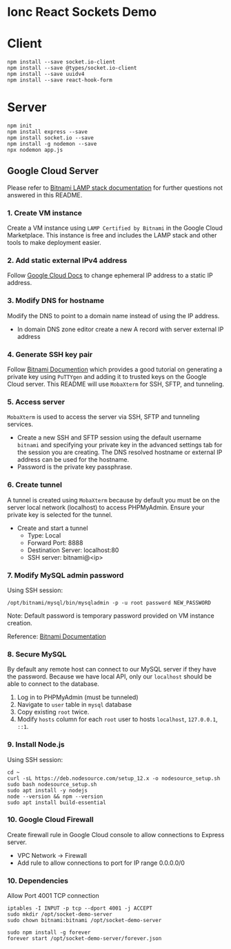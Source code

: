 # Ionc React Sockets Demo

# Client

```
npm install --save socket.io-client
npm install --save @types/socket.io-client
npm install --save uuidv4
npm install --save react-hook-form
```

# Server

```
npm init
npm install express --save
npm install socket.io --save
npm install -g nodemon --save
npx nodemon app.js
```

## Google Cloud Server

Please refer to [Bitnami LAMP stack documentation](https://docs.bitnami.com/google/infrastructure/lamp/) for further questions not answered in this README.

### 1. Create VM instance

Create a VM instance using `LAMP Certified by Bitnami` in the Google Cloud Marketplace. This instance is free and includes the LAMP stack and other tools to make deployment easier.

### 2. Add static external IPv4 address

Follow [Google Cloud Docs](https://cloud.google.com/compute/docs/ip-addresses/reserve-static-external-ip-address) to change ephemeral IP address to a static IP address.

### 3. Modify DNS for hostname

Modify the DNS to point to a domain name instead of using the IP address.

- In domain DNS zone editor create a new A record with server external IP address

### 4. Generate SSH key pair

Follow [Bitnami Documention](https://docs.bitnami.com/google/faq/get-started/connect-ssh/) which provides a good tutorial on generating a private key using `PuTTYgen` and adding it to trusted keys on the Google Cloud server. This README will use `MobaXterm` for SSH, SFTP, and tunneling.

### 5. Access server

`MobaXterm` is used to access the server via SSH, SFTP and tunneling services.

- Create a new SSH and SFTP session using the default username `bitnami` and specifying your private key in the advanced settings tab for the session you are creating. The DNS resolved hostname or external IP address can be used for the hostname.
- Password is the private key passphrase.

### 6. Create tunnel

A tunnel is created using `MobaXterm` because by default you must be on the server local network (localhost) to access PHPMyAdmin. Ensure your private key is selected for the tunnel.

- Create and start a tunnel
  - Type: Local
  - Forward Port: 8888
  - Destination Server: localhost:80
  - SSH server: bitnami@\<ip\>

### 7. Modify MySQL admin password

Using SSH session:

```
/opt/bitnami/mysql/bin/mysqladmin -p -u root password NEW_PASSWORD
```

Note: Default password is temporary password provided on VM instance creation.

Reference: [Bitnami Documentation](https://docs.bitnami.com/google/infrastructure/lamp/administration/change-reset-password/)

### 8. Secure MySQL

By default any remote host can connect to our MySQL server if they have the password. Because we have local API, only our `localhost` should be able to connect to the database.

1. Log in to PHPMyAdmin (must be tunneled)
2. Navigate to `user` table in `mysql` database
3. Copy existing `root` twice.
4. Modify `hosts` column for each `root` user to hosts `localhost`, `127.0.0.1`, `::1`.

### 9. Install Node.js

Using SSH session:

```
cd ~
curl -sL https://deb.nodesource.com/setup_12.x -o nodesource_setup.sh
sudo bash nodesource_setup.sh
sudo apt install -y nodejs
node --version && npm --version
sudo apt install build-essential
```

### 10. Google Cloud Firewall

Create firewall rule in Google Cloud console to allow connections to Express server.

- VPC Network -> Firewall
- Add rule to allow connections to port for IP range 0.0.0.0/0

### 10. Dependencies

Allow Port 4001 TCP connection

```
iptables -I INPUT -p tcp --dport 4001 -j ACCEPT
sudo mkdir /opt/socket-demo-server
sudo chown bitnami:bitnami /opt/socket-demo-server
```

```
sudo npm install -g forever
forever start /opt/socket-demo-server/forever.json
```
